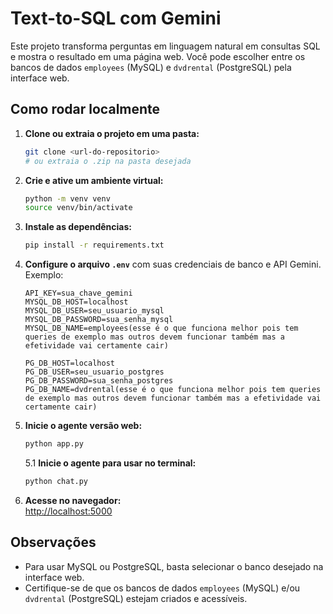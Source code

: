 # Text-to-SQL com Gemini

Este projeto transforma perguntas em linguagem natural em consultas SQL e mostra o resultado em uma página web. Você pode escolher entre os bancos de dados `employees` (MySQL) e `dvdrental` (PostgreSQL) pela interface web.

## Como rodar localmente

1. **Clone ou extraia o projeto em uma pasta:**
   ```sh
   git clone <url-do-repositorio>
   # ou extraia o .zip na pasta desejada
   ```

2. **Crie e ative um ambiente virtual:**
   ```sh
   python -m venv venv
   source venv/bin/activate
   ```

3. **Instale as dependências:**
   ```sh
   pip install -r requirements.txt
   ```

4. **Configure o arquivo `.env`** com suas credenciais de banco e API Gemini.  
   Exemplo:
   ```
   API_KEY=sua_chave_gemini
   MYSQL_DB_HOST=localhost
   MYSQL_DB_USER=seu_usuario_mysql
   MYSQL_DB_PASSWORD=sua_senha_mysql
   MYSQL_DB_NAME=employees(esse é o que funciona melhor pois tem queries de exemplo mas outros devem funcionar também mas a efetividade vai certamente cair)

   PG_DB_HOST=localhost
   PG_DB_USER=seu_usuario_postgres
   PG_DB_PASSWORD=sua_senha_postgres
   PG_DB_NAME=dvdrental(esse é o que funciona melhor pois tem queries de exemplo mas outros devem funcionar também mas a efetividade vai certamente cair)
   ```

5. **Inicie o agente versão web:**
   ```sh
   python app.py
   ```

   5.1 **Inicie o agente para usar no terminal:**
   ```sh
   python chat.py
   ```

6. **Acesse no navegador:**  
   [http://localhost:5000](http://localhost:5000)

## Observações

- Para usar MySQL ou PostgreSQL, basta selecionar o banco desejado na interface web.
- Certifique-se de que os bancos de dados `employees` (MySQL) e/ou `dvdrental` (PostgreSQL) estejam criados e acessíveis.